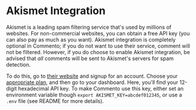 # Akismet Integration

Akismet is a leading spam filtering service that's used by millions of websites. For non-commercial websites, you can obtain a free API key (you can also pay as much as you want). Akismet integration is completely optional in Commento; if you do not want to use their service, comment will not be filtered. However, if you do choose to enable Akismet integration, be advised that *all* comments will be sent to Akismet's servers for spam detection.

To do this, go to [their website](https://akismet.com) and signup for an account. Choose your [appropriate plan](https://akismet.com/account/upgrade), and then go to your dashboard. Here, you'll find your 12-digit hexadecimal API key. To make Commento use this key, either set an environment variable though `export AKISMET_KEY=abcdef012345`, or use a `.env` file (see README for more details).
